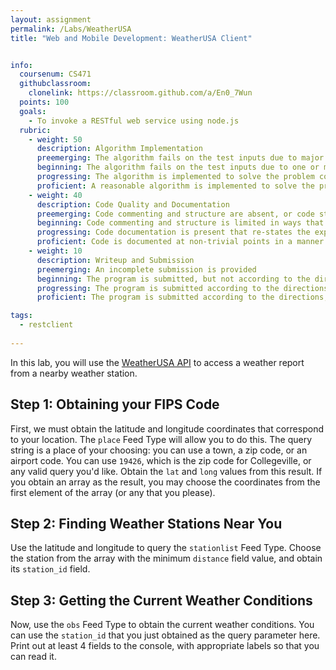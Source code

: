 ```yaml
---
layout: assignment
permalink: /Labs/WeatherUSA
title: "Web and Mobile Development: WeatherUSA Client"


info:
  coursenum: CS471
  githubclassroom:
    clonelink: https://classroom.github.com/a/En0_7Wun
  points: 100
  goals:
    - To invoke a RESTful web service using node.js
  rubric:
    - weight: 50
      description: Algorithm Implementation
      preemerging: The algorithm fails on the test inputs due to major issues, or the program fails to compile and/or run
      beginning: The algorithm fails on the test inputs due to one or more minor issues
      progressing: The algorithm is implemented to solve the problem correctly according to given test inputs, but would fail if executed in a general case due to a minor issue or omission in the algorithm design or implementation
      proficient: A reasonable algorithm is implemented to solve the problem which correctly solves the problem according to the given test inputs, and would be reasonably expected to solve the problem in the general case
    - weight: 40
      description: Code Quality and Documentation
      preemerging: Code commenting and structure are absent, or code structure departs significantly from best practice, and/or the code departs significantly from the style guide
      beginning: Code commenting and structure is limited in ways that reduce the readability of the program, and/or there are minor departures from the style guide
      progressing: Code documentation is present that re-states the explicit code definitions, and/or code is written that mostly adheres to the style guide
      proficient: Code is documented at non-trivial points in a manner that enhances the readability of the program, and code is written according to the style guide
    - weight: 10
      description: Writeup and Submission
      preemerging: An incomplete submission is provided
      beginning: The program is submitted, but not according to the directions in one or more ways (for example, because it is lacking a readme writeup)
      progressing: The program is submitted according to the directions with a minor omission or correction needed
      proficient: The program is submitted according to the directions, including a readme writeup describing the solution

tags:
  - restclient
  
---
```


In this lab, you will use the [WeatherUSA API](https://www.weatherusa.net/services/weather-api/docs) to access a weather report from a nearby weather station.

## Step 1: Obtaining your FIPS Code
First, we must obtain the latitude and longitude coordinates that correspond to your location.  The `place` Feed Type will allow you to do this.  The query string is a place of your choosing: you can use a town, a zip code, or an airport code.  You can use `19426`, which is the zip code for Collegeville, or any valid query you'd like.  Obtain the `lat` and `long` values from this result.  If you obtain an array as the result, you may choose the coordinates from the first element of the array (or any that you please).

## Step 2: Finding Weather Stations Near You
Use the latitude and longitude to query the `stationlist` Feed Type.  Choose the station from the array with the minimum `distance` field value, and obtain its `station_id` field.

## Step 3: Getting the Current Weather Conditions
Now, use the `obs` Feed Type to obtain the current weather conditions.  You can use the `station_id` that you just obtained as the query parameter here.  Print out at least 4 fields to the console, with appropriate labels so that you can read it.